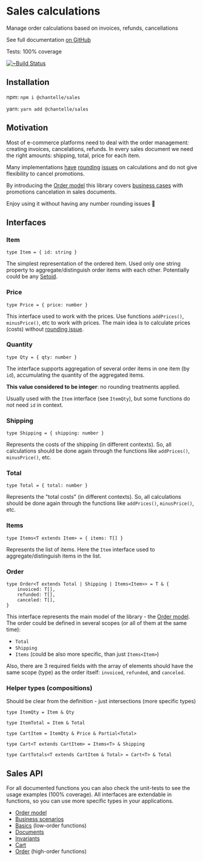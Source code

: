 # Sales calculations
Manage order calculations based on invoices, refunds, cancellations

See full documentation [on GitHub](https://github.com/chantelle-lingerie/sales)

Tests: 100% coverage

[![~Build Status](https://travis-ci.com/chantelle-lingerie/sales.svg?branch=master)](https://travis-ci.com/chantelle-lingerie/sales)

## Installation

npm: `npm i @chantelle/sales`

yarn: `yarn add @chantelle/sales`

## Motivation

Most of e-commerce platforms need to deal with the order management: creating invoices, cancelations, refunds.
In every sales document we need the right amounts: shipping, total, price for each item.

Many implementations [have](https://community.shopify.com/c/Shopify-Design/Problem-with-rounding-prices/td-p/416162) [rounding](https://magento.stackexchange.com/questions/225168/magento1-9-paypal-rounding-amount-issue) [issues](https://github.com/woocommerce/woocommerce/issues/14458) on calculations and do not give flexibility to cancel promotions.

By introducing the [Order model](./doc/sales.pdf) this library covers [business cases](./doc/sales/business-scenarios.pdf) with promotions cancelation in sales documents.

Enjoy using it without having any number rounding issues :tada:

## Interfaces

### Item
`type Item = { id: string }`

The simplest representation of the ordered item.
Used only one string property to aggregate/distinguish order items with each other.
Potentially could be any [Setoid](https://en.wikipedia.org/wiki/Setoid).

### Price
`type Price = { price: number }`

This interface used to work with the prices.
Use functions `addPrices()`, `minusPrice()`, etc to work with prices.
The main idea is to calculate prices (costs) without [rounding issue](https://docs.oracle.com/cd/E19957-01/806-3568/ncg_goldberg.html).

### Quantity
`type Qty = { qty: number }`

The interface supports aggregation of several order items in one item (by `id`),
accumulating the quantity of the aggregated items.

**This value considered to be integer**: no rounding treatments applied.

Usually used with the `Item` interface (see `ItemQty`), but some functions do not need `id` in context.

### Shipping
`type Shipping = { shipping: number }`

Represents the costs of the shipping (in different contexts).
So, all calculations should be done again through the functions like `addPrices()`, `minusPrice()`, etc.

### Total
`type Total = { total: number }`

Represents the "total costs" (in different contexts).
So, all calculations should be done again through the functions like `addPrices()`, `minusPrice()`, etc.

### Items
`type Items<T extends Item> = { items: T[] }`

Represents the list of items.
Here the `Item` interface used to aggregate/distinguish items in the list.

### Order
```
type Order<T extends Total | Shipping | Items<Item>> = T & {
    invoiced: T[],
    refunded: T[],
    canceled: T[],
}
```
This interface represents the main model of the library - the [Order model](./doc/sales.pdf).
The order could be defined in several scopes (or all of them at the same time):

- `Total`
- `Shipping`
- `Items` (could be also more specific, than just `Items<Item>`)

Also, there are 3 required fields with the array of elements
should have the same scope (type) as the order itself:
`invoiced`, `refunded`, and `canceled`. 

### Helper types (compositions)
Should be clear from the definition - just intersections (more specific types)

`type ItemQty = Item & Qty`

`type ItemTotal = Item & Total`

`type CartItem = ItemQty & Price & Partial<Total>`

`type Cart<T extends CartItem> = Items<T> & Shipping`

`type CartTotals<T extends CartItem & Total> = Cart<T> & Total`

## Sales API
For all documented functions you can also check the unit-tests to see the usage examples (100% coverage).
All interfaces are extendable in functions, so you can use more specific types in your applications.

- [Order model](./doc/sales.pdf)
- [Business scenarios](./doc/sales/business-scenarios.pdf)
- [Basics](./doc/basics.md) (low-order functions)
- [Documents](./doc/documents.md)
- [Invariants](./doc/invariants.md)
- [Cart](./doc/cart.md)
- [Order](./doc/order.md) (high-order functions)
